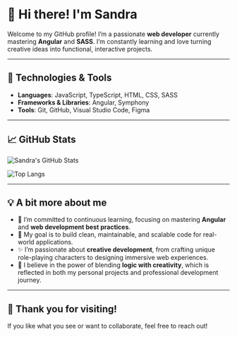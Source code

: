 # 👋 Hi there! I'm Sandra

Welcome to my GitHub profile! I’m a passionate **web developer** currently mastering **Angular** and **SASS**. I’m constantly learning and love turning creative ideas into functional, interactive projects.


---

## 🚀 Technologies & Tools
- **Languages**: JavaScript, TypeScript, HTML, CSS, SASS
- **Frameworks & Libraries**: Angular, Symphony
- **Tools**: Git, GitHub, Visual Studio Code, Figma

---

## 📈 GitHub Stats
![Sandra's GitHub Stats](https://github-readme-stats.vercel.app/api?username=San05M&show_icons=true&theme=radical&hide_title=true&count_private=true&include_all_commits=true&hide=prs)

![Top Langs](https://github-readme-stats.vercel.app/api/top-langs/?username=San05M&layout=compact&hide=html,css&theme=radical&hide_title=true)

---

## 💡 A bit more about me
- 🌱 I’m committed to continuous learning, focusing on mastering **Angular** and **web development best practices**.  
- 🎯 My goal is to build clean, maintainable, and scalable code for real-world applications.  
- ✨ I’m passionate about **creative development**, from crafting unique role-playing characters to designing immersive web experiences.  
- 📘 I believe in the power of blending **logic with creativity**, which is reflected in both my personal projects and professional development journey.  

------

## 🎉 Thank you for visiting!
If you like what you see or want to collaborate, feel free to reach out! 
